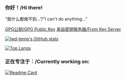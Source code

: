 ### 你好！/Hi there!

“我什么都做不到...”/"I can't do anything..."

[GPG公钥/GPG Public Key](lwd-temp_0xFDCB405A_public.asc) [来自密钥服务器/From Key Server](https://keyserver.ubuntu.com/pks/lookup?op=get&search=0xafce72de15a64a20f9e731bbc8d10d21fdcb405a)

[![lwd-temp's GitHub stats](https://github-readme-stats.lwd-temp.top/api?username=lwd-temp&count_private=true&show_icons=true)](https://github.com/anuraghazra/github-readme-stats)

[![Top Langs](https://github-readme-stats.lwd-temp.top/api/top-langs/?username=lwd-temp&langs_count=10&layout=compact)](https://github.com/anuraghazra/github-readme-stats)

### 正在专注于：/Currently working on:
[![Readme Card](https://github-readme-stats.lwd-temp.top/api/pin/?username=lwd-temp&repo=anti-ip-attribution&show_owner=true)](https://github.com/lwd-temp/anti-ip-attribution)
